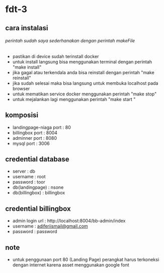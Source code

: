# fdt-3

## cara instalasi ##
###### perintah sudah saya sederhanakan dengan perintah makeFile
- pastikan di device sudah terinstall docker 
- untuk install langsung bisa menggunakan terminal dengan perintah "make install"
- jika gagal atau terkendala anda bisa reinstall dengan perintah  "make reinstall"
- jika sudah selesai maka bisa langsung untuk membuka localhost pada browser
- untuk mematikan service docker menggunakan perintah "make stop"
- untuk mejalankan lagi menggunakan perintah "make start " 


## komposisi ##
- landingpage-niaga port : 80
- billingbox        port : 8004
- adminner          port : 8080
- mysql             port : 3006


## credential database ##
- server   : db
- username : root
- password : toor
- db(landingpage) : nsone
- db(billingbox)  : billingbox

## credential billingbox ##
- admin login url : http://localhost:8004/bb-admin/index
- username        : adiferiismail@gmail.com
- password        : password


## note ##
- untuk penggunaan port 80 (Landing Page) perangkat harus terkoneksi dengan internet karena asset menggunakan google font 

